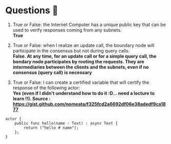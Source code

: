 # Questions 🙋
1. True or False: the Internet Computer has a unique public key that can be used to verify responses coming from any subnets.  
**True**  
  
2. True or False: when I realize an update call, the boundary node will participate in the consensus but not during query calls.  
**False. At any time, for an update call or for a simple query call, the bondary node participates by rooting the requests. They are intermediaries between the clients and the subnets, even if no consensus (query call) is necessary**  
  
3. True or False: I can create a certified variable that will certify the response of the following actor:  
**Yes (even if I didn't understand how to do it :D... need a lecture to learn !!). Source : https://gist.github.com/nomeata/f325fcd2a6692df06e38adedf9ca1877**
```
actor {
    public func hello(name : Text) : async Text {
        return ("hello # name");
    };
}
```